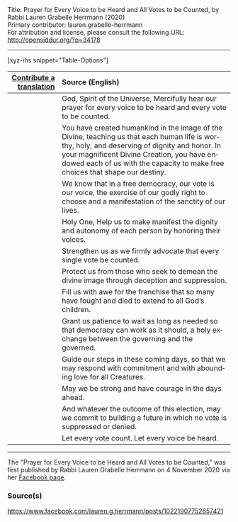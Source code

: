<html>
<head></head>
<body>
Title: Prayer for Every Voice to be Heard and All Votes to be Counted, by Rabbi Lauren Grabelle Herrmann (2020)<br />
Primary contributor: lauren.grabelle-herrmann<br />
For attribution and license, please consult the following URL: <a href="http://opensiddur.org/?p=34178">http://opensiddur.org/?p=34178</a>
<p />
<hr />

[xyz-ihs snippet="Table-Options"]<table style="margin-left: auto; margin-right: auto;" class="draggable">
<thead><tr><th id="x" style="text-align: right;"><a href="/contributing/upload/">Contribute a translation</a></th><th style="text-align: left;">Source (English)</th></tr></thead>
<tbody>
<tr><td style="vertical-align:top;">
<div class="liturgy" lang="he">

</span></div></td>
 
<td style="vertical-align:top;">
<div class="english" lang="en">
God, Spirit of the Universe,
Mercifully hear our prayer 
for every voice to be heard 
and every vote to be counted.
</div></td></tr>


<tr><td style="vertical-align:top;">
<div class="liturgy" lang="he">

</span></div></td>
 
<td style="vertical-align:top;">
<div class="english" lang="en">
You have created humankind 
in the image of the Divine, 
teaching us that each human life is worthy, 
holy, 
and deserving of dignity and honor. 
In your magnificent Divine Creation, 
you have endowed each of us 
with the capacity to make free choices 
that shape our destiny.
</div></td></tr>


<tr><td style="vertical-align:top;">
<div class="liturgy" lang="he">

</span></div></td>
 
<td style="vertical-align:top;">
<div class="english" lang="en">
We know that in a free democracy, 
our vote is our voice, 
the exercise of our godly right to choose 
and a manifestation of the sanctity of our lives.
</div></td></tr>


<tr><td style="vertical-align:top;">
<div class="liturgy" lang="he">

</span></div></td>
 
<td style="vertical-align:top;">
<div class="english" lang="en">
Holy One,
Help us to make manifest 
the dignity and autonomy 
of each person 
by honoring their voices.
</div></td></tr>


<tr><td style="vertical-align:top;">
<div class="liturgy" lang="he">

</span></div></td>
 
<td style="vertical-align:top;">
<div class="english" lang="en">
Strengthen us 
as we firmly advocate 
that every single vote be counted.
</div></td></tr>


<tr><td style="vertical-align:top;">
<div class="liturgy" lang="he">

</span></div></td>
 
<td style="vertical-align:top;">
<div class="english" lang="en">
Protect us 
from those who seek to demean the divine image 
through deception and suppression.
</div></td></tr>


<tr><td style="vertical-align:top;">
<div class="liturgy" lang="he">

</span></div></td>
 
<td style="vertical-align:top;">
<div class="english" lang="en">
Fill us with awe 
for the franchise that so many have fought 
and died 
to extend to all God’s children.
</div></td></tr>


<tr><td style="vertical-align:top;">
<div class="liturgy" lang="he">

</span></div></td>
 
<td style="vertical-align:top;">
<div class="english" lang="en">
Grant us patience 
to wait as long as needed 
so that democracy can work as it should, 
a holy exchange between the governing 
and the governed.
</div></td></tr>


<tr><td style="vertical-align:top;">
<div class="liturgy" lang="he">

</span></div></td>
 
<td style="vertical-align:top;">
<div class="english" lang="en">
Guide our steps in these coming days, 
so that we may respond with commitment 
and with abounding love for all Creatures.
</div></td></tr>


<tr><td style="vertical-align:top;">
<div class="liturgy" lang="he">

</span></div></td>
 
<td style="vertical-align:top;">
<div class="english" lang="en">
May we be strong and have courage in the days ahead.
</div></td></tr>


<tr><td style="vertical-align:top;">
<div class="liturgy" lang="he">

</span></div></td>
 
<td style="vertical-align:top;">
<div class="english" lang="en">
And whatever the outcome of this election, 
may we commit to building a future 
in which no vote is suppressed or denied.
</div></td></tr>


<tr><td style="vertical-align:top;">
<div class="liturgy" lang="he">

</span></div></td>
 
<td style="vertical-align:top;">
<div class="english" lang="en">
Let every vote count.
Let every voice be heard.
</div></td></tr>
</tbody></table>

<hr />

The "Prayer for Every Voice to be Heard and All Votes to be Counted," was first published by Rabbi Lauren Grabelle Herrmann on 4 November 2020 via her <a href="https://www.facebook.com/lauren.g.herrmann/posts/10221907752657421">Facebook page</a>.

<h3>Source(s)</h3>

https://www.facebook.com/lauren.g.herrmann/posts/10221907752657421
</body>
</html>